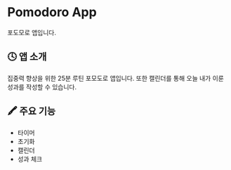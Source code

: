 # Pomodoro App
포도모로 앱입니다.

## 🕓 앱 소개
집중력 향상을 위한 25분 루틴 포모도로 앱입니다.
또한 캘린더를 통해 오늘 내가 이룬 성과를 작성할 수 있습니다.

## 🖍️ 주요 기능
- 타이머
- 초기화
- 캘린더
- 성과 체크
